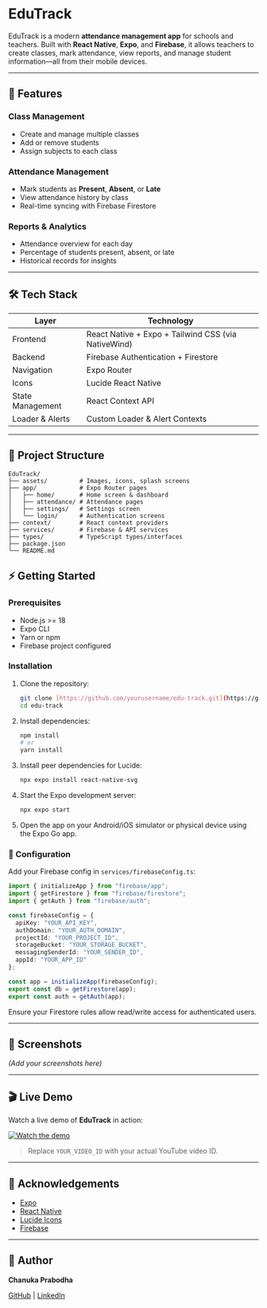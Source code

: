 # EduTrack

EduTrack is a modern **attendance management app** for schools and teachers. Built with **React Native**, **Expo**, and **Firebase**, it allows teachers to create classes, mark attendance, view reports, and manage student information—all from their mobile devices.

---

## 📱 Features

### **Class Management**
- Create and manage multiple classes
- Add or remove students
- Assign subjects to each class

### **Attendance Management**
- Mark students as **Present**, **Absent**, or **Late**
- View attendance history by class
- Real-time syncing with Firebase Firestore

### **Reports & Analytics**
- Attendance overview for each day
- Percentage of students present, absent, or late
- Historical records for insights

---

## 🛠 Tech Stack

| Layer          | Technology                                    |
|----------------|-----------------------------------------------|
| Frontend       | React Native + Expo + Tailwind CSS (via NativeWind) |
| Backend        | Firebase Authentication + Firestore           |
| Navigation     | Expo Router                                   |
| Icons          | Lucide React Native                           |
| State Management | React Context API                             |
| Loader & Alerts| Custom Loader & Alert Contexts                |

---

## 📂 Project Structure

```plaintext
EduTrack/
├── assets/         # Images, icons, splash screens
├── app/            # Expo Router pages
│   ├── home/       # Home screen & dashboard
│   ├── attendance/ # Attendance pages
│   ├── settings/   # Settings screen
│   └── login/      # Authentication screens
├── context/        # React context providers
├── services/       # Firebase & API services
├── types/          # TypeScript types/interfaces
├── package.json
└── README.md
```

## ⚡ Getting Started

### Prerequisites

-   Node.js >= 18
-   Expo CLI
-   Yarn or npm
-   Firebase project configured

### Installation

1.  Clone the repository:
    ```bash
    git clone [https://github.com/yourusername/edu-track.git](https://github.com/yourusername/edu-track.git)
    cd edu-track
    ```

2.  Install dependencies:
    ```bash
    npm install
    # or
    yarn install
    ```

3.  Install peer dependencies for Lucide:
    ```bash
    npx expo install react-native-svg
    ```

4.  Start the Expo development server:
    ```bash
    npx expo start
    ```

5.  Open the app on your Android/iOS simulator or physical device using the Expo Go app.

### 🔧 Configuration

Add your Firebase config in `services/firebaseConfig.ts`:

```typescript
import { initializeApp } from "firebase/app";
import { getFirestore } from "firebase/firestore";
import { getAuth } from "firebase/auth";

const firebaseConfig = {
  apiKey: "YOUR_API_KEY",
  authDomain: "YOUR_AUTH_DOMAIN",
  projectId: "YOUR_PROJECT_ID",
  storageBucket: "YOUR_STORAGE_BUCKET",
  messagingSenderId: "YOUR_SENDER_ID",
  appId: "YOUR_APP_ID"
};

const app = initializeApp(firebaseConfig);
export const db = getFirestore(app);
export const auth = getAuth(app);

```

Ensure your Firestore rules allow read/write access for authenticated users.

---

## 📸 Screenshots

*(Add your screenshots here)*

---

## 🎬 Live Demo

Watch a live demo of **EduTrack** in action:

[![Watch the demo](https://img.youtube.com/vi/YOUR_VIDEO_ID/0.jpg)](https://www.youtube.com/watch?v=YOUR_VIDEO_ID)

> Replace `YOUR_VIDEO_ID` with your actual YouTube video ID.

---

## 🙌 Acknowledgements

-   [Expo](https://expo.dev/)
-   [React Native](https://reactnative.dev/)
-   [Lucide Icons](https://lucide.dev/)
-   [Firebase](https://firebase.google.com/)

---

## 🚀 Author

**Chanuka Prabodha**

[GitHub](https://github.com/your-github-profile) | [LinkedIn](https://linkedin.com/in/your-linkedin-profile)
